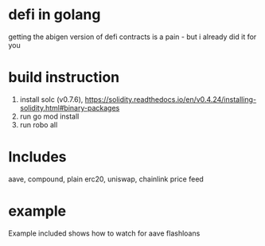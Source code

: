 # defi in golang

getting the abigen version of defi contracts is a pain - but i already did it for you

# build instruction

1. install solc (v0.7.6), https://solidity.readthedocs.io/en/v0.4.24/installing-solidity.html#binary-packages
2. run go mod install
3. run robo all

# Includes

aave, compound, plain erc20, uniswap, chainlink price feed

# example

Example included shows how to watch for aave flashloans

